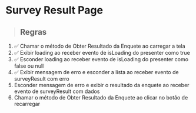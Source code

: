 # Survey Result Page

> ## Regras

1. ✅ Chamar o método de Obter Resultado da Enquete ao carregar a tela
2. ✅ Exibir loading ao receber evento de isLoading do presenter como true
3. ✅ Esconder loading ao receber evento de isLoading do presenter como false ou null
4. ✅ Exibir mensagem de erro e esconder a lista ao receber evento de surveyResult com erro
5. Esconder mensagem de erro e exibir o resultado da enquete ao receber evento de surveyResult com dados
6. Chamar o método de Obter Resultado da Enquete ao clicar no botão de recarregar
